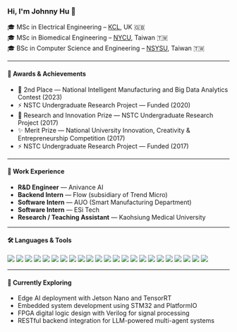 ### Hi, I'm Johnny Hu 👋

🎓 MSc in Electrical Engineering – [KCL](https://www.kcl.ac.uk/), UK 🇬🇧  
🎓 MSc in Biomedical Engineering – [NYCU](https://www.nycu.edu.tw/), Taiwan 🇹🇼  
🎓 BSc in Computer Science and Engineering – [NSYSU](https://www.nsysu.edu.tw/), Taiwan 🇹🇼

---

#### 🔬 Awards & Achievements
- 🥈 2nd Place — National Intelligent Manufacturing and Big Data Analytics Contest (2023)  
- ⚡ NSTC Undergraduate Research Project — Funded (2020)  
- 🥇 Research and Innovation Prize — NSTC Undergraduate Research Project (2017)  
- ✨ Merit Prize — National University Innovation, Creativity & Entrepreneurship Competition (2017)  
- ⚡ NSTC Undergraduate Research Project — Funded (2017)  

---

#### 💼 Work Experience
- **R&D Engineer** — Anivance AI  
- **Backend Intern** — Flow (subsidiary of Trend Micro)  
- **Software Intern** — AUO (Smart Manufacturing Department)  
- **Software Intern** — ESi Tech  
- **Research / Teaching Assistant** — Kaohsiung Medical University

---

#### 🛠️ Languages & Tools  
<p align="left">
  <!-- Programming Languages -->
  <img src="https://img.shields.io/badge/Python-3776AB?style=flat&logo=python&logoColor=white" />
  <img src="https://img.shields.io/badge/C++-00599C?style=flat&logo=c%2b%2b&logoColor=white" />
  <img src="https://img.shields.io/badge/JavaScript-F7DF1E?style=flat&logo=javascript&logoColor=black" />

  <!-- Backend & API -->
  <img src="https://img.shields.io/badge/Node.js-339933?style=flat&logo=node.js&logoColor=white" />
  <img src="https://img.shields.io/badge/FastAPI-009688?style=flat&logo=fastapi&logoColor=white" />
  <img src="https://img.shields.io/badge/Flask-000000?style=flat&logo=flask&logoColor=white" />
  <img src="https://img.shields.io/badge/REST_API-005571?style=flat&logo=protocols&logoColor=white" />

  <!-- ML / AI -->
  <img src="https://img.shields.io/badge/TensorFlow-FF6F00?style=flat&logo=tensorflow&logoColor=white" />
  <img src="https://img.shields.io/badge/PyTorch-EE4C2C?style=flat&logo=pytorch&logoColor=white" />
  <img src="https://img.shields.io/badge/Scikit--Learn-F7931E?style=flat&logo=scikit-learn&logoColor=white" />

  <!-- DevOps / Cloud -->
  <img src="https://img.shields.io/badge/Docker-2496ED?style=flat&logo=docker&logoColor=white" />
  <img src="https://img.shields.io/badge/Kubernetes-326CE5?style=flat&logo=kubernetes&logoColor=white" />
  <img src="https://img.shields.io/badge/AWS-232F3E?style=flat&logo=amazon-aws&logoColor=white" />
  <img src="https://img.shields.io/badge/Firebase-FFCA28?style=flat&logo=firebase&logoColor=black" />
  <img src="https://img.shields.io/badge/Redis-DC382D?style=flat&logo=redis&logoColor=white" />
  <img src="https://img.shields.io/badge/NAS-556B2F?style=flat" />
  <img src="https://img.shields.io/badge/FAISS-003366?style=flat&logoColor=white" />

  <!-- Embedded / Edge AI / Hardware -->
  <img src="https://img.shields.io/badge/STM32-03234B?style=flat&logo=stmicroelectronics&logoColor=white" />
  <img src="https://img.shields.io/badge/ESP32-FF8300?style=flat" />
  <img src="https://img.shields.io/badge/PlatformIO-FF6600?style=flat&logo=platformio&logoColor=white" />
  <img src="https://img.shields.io/badge/Jetson_Nano-76B900?style=flat&logo=nvidia&logoColor=white" />
  <img src="https://img.shields.io/badge/Verilog-404080?style=flat" />
  <img src="https://img.shields.io/badge/FPGA-0171B6?style=flat" />
</p>

---

#### 🚀 Currently Exploring
- Edge AI deployment with Jetson Nano and TensorRT  
- Embedded system development using STM32 and PlatformIO  
- FPGA digital logic design with Verilog for signal processing  
- RESTful backend integration for LLM-powered multi-agent systems

<!---
JonyMorii/JonyMorii is a ✨ special ✨ repository because its `README.md` (this file) appears on your GitHub profile.
You can click the Preview link to take a look at your changes.
--->
